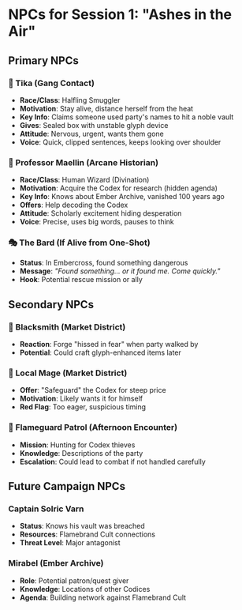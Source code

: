 # NPCs for Session 1: "Ashes in the Air"

## Primary NPCs

### 🧍 Tika (Gang Contact)
- **Race/Class**: Halfling Smuggler
- **Motivation**: Stay alive, distance herself from the heat
- **Key Info**: Claims someone used party's names to hit a noble vault
- **Gives**: Sealed box with unstable glyph device
- **Attitude**: Nervous, urgent, wants them gone
- **Voice**: Quick, clipped sentences, keeps looking over shoulder

### 🧓 Professor Maellin (Arcane Historian)
- **Race/Class**: Human Wizard (Divination)
- **Motivation**: Acquire the Codex for research (hidden agenda)
- **Key Info**: Knows about Ember Archive, vanished 100 years ago
- **Offers**: Help decoding the Codex
- **Attitude**: Scholarly excitement hiding desperation
- **Voice**: Precise, uses big words, pauses to think

### 🎭 The Bard (If Alive from One-Shot)
- **Status**: In Embercross, found something dangerous
- **Message**: *"Found something... or it found me. Come quickly."*
- **Hook**: Potential rescue mission or ally

## Secondary NPCs

### 🔨 Blacksmith (Market District)
- **Reaction**: Forge "hissed in fear" when party walked by
- **Potential**: Could craft glyph-enhanced items later

### 🧙 Local Mage (Market District)
- **Offer**: "Safeguard" the Codex for steep price
- **Motivation**: Likely wants it for himself
- **Red Flag**: Too eager, suspicious timing

### 💂 Flameguard Patrol (Afternoon Encounter)
- **Mission**: Hunting for Codex thieves
- **Knowledge**: Descriptions of the party
- **Escalation**: Could lead to combat if not handled carefully

## Future Campaign NPCs

### Captain Solric Varn
- **Status**: Knows his vault was breached
- **Resources**: Flamebrand Cult connections
- **Threat Level**: Major antagonist

### Mirabel (Ember Archive)
- **Role**: Potential patron/quest giver
- **Knowledge**: Locations of other Codices
- **Agenda**: Building network against Flamebrand Cult